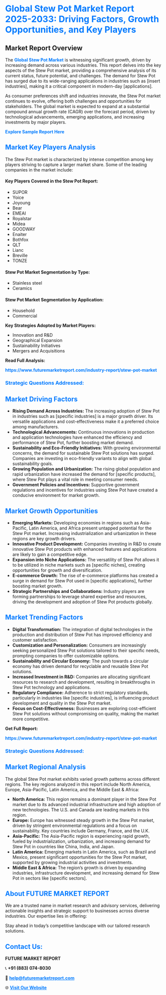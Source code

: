 <h1 style="color: #007BFF;">Global Stew Pot Market Report 2025-2033: Driving Factors, Growth Opportunities, and Key Players</h1>

<section id="overview">
<h2>Market Report Overview</h2>
<p>The <a href="https://www.futuremarketreport.com/industry-report/stew-pot-market" style="color: #007BFF; text-decoration: none;"><strong>Global Stew Pot Market</strong></a> is witnessing significant growth, driven by increasing demand across various industries. This report delves into the key aspects of the Stew Pot market, providing a comprehensive analysis of its current status, future potential, and challenges. The demand for Stew Pot has surged due to its wide-ranging applications in industries such as [insert industries], making it a critical component in modern-day [applications].</p>
<p>As consumer preferences shift and industries innovate, the Stew Pot market continues to evolve, offering both challenges and opportunities for stakeholders. The global market is expected to expand at a substantial compound annual growth rate (CAGR) over the forecast period, driven by technological advancements, emerging applications, and increasing investments by major players.</p>
</section>

<section id="overview">
<p><a href="https://www.futuremarketreport.com/request-sample/reportId=42245" style="color: #007BFF; text-decoration: none;"><strong>Explore Sample Report Here</strong></a></p>
</section>

<section id="key-players">
<h2 style="color: #007BFF;">Market Key Players Analysis</h2>
<p>The Stew Pot market is characterized by intense competition among key players striving to capture a larger market share. Some of the leading companies in the market include:</p>
<h4>Key Players Covered in the Stew Pot Report:</h4>
<ul><li>SUPOR</li><li>Yoice</li><li>Joyoung</li><li>Bear</li><li>EMEAI</li><li>Royalstar</li><li>Midea</li><li>GOODWAY</li><li>Enaiter</li><li>Bothfox</li><li>QLT</li><li>Lianc</li><li>Breville</li><li>TONZE</li></ul>
<h4>Stew Pot Market Segmentation by Type:</h4>
<ul><li>Stainless steel</li><li>Ceramics</li></ul>

<h4>Stew Pot Market Segmentation by Application:</h4>
<ul><li>Household</li><li>Commercial</li></ul>
<p><strong>Key Strategies Adopted by Market Players:</strong></p>
<ul>
<li>Innovation and R&D</li>
<li>Geographical Expansion</li>
<li>Sustainability Initiatives</li>
<li>Mergers and Acquisitions</li>
</ul>
</section>

<section>
<p><strong>Read Full Analysis: </strong></p><a href="https://www.futuremarketreport.com/industry-report/stew-pot-market" style="color: #007BFF; text-decoration: none;"><strong>https://www.futuremarketreport.com/industry-report/stew-pot-market</strong></a>
<h3 style="color: #007BFF;">Strategic Questions Addressed:</h3>
</section>

<section id="driving-factors">
<h2 style="color: #007BFF;">Market Driving Factors</h2>
<ul>
<li><strong>Rising Demand Across Industries:</strong> The increasing adoption of Stew Pot in industries such as [specific industries] is a major growth driver. Its versatile applications and cost-effectiveness make it a preferred choice among manufacturers.</li>
<li><strong>Technological Advancements:</strong> Continuous innovations in production and application technologies have enhanced the efficiency and performance of Stew Pot, further boosting market demand.</li>
<li><strong>Sustainability and Eco-Friendly Initiatives:</strong> With growing environmental concerns, the demand for sustainable Stew Pot solutions has surged. Companies are investing in eco-friendly variants to align with global sustainability goals.</li>
<li><strong>Growing Population and Urbanization:</strong> The rising global population and rapid urbanization have increased the demand for [specific products], where Stew Pot plays a vital role in meeting consumer needs.</li>
<li><strong>Government Policies and Incentives:</strong> Supportive government regulations and incentives for industries using Stew Pot have created a conducive environment for market growth.</li>
</ul>
</section>

<section id="growth-opportunities">
<h2 style="color: #007BFF;">Market Growth Opportunities</h2>
<ul>
<li><strong>Emerging Markets:</strong> Developing economies in regions such as Asia-Pacific, Latin America, and Africa present untapped potential for the Stew Pot market. Increasing industrialization and urbanization in these regions are key growth drivers.</li>
<li><strong>Innovative Product Development:</strong> Companies investing in R&D to create innovative Stew Pot products with enhanced features and applications are likely to gain a competitive edge.</li>
<li><strong>Expansion into Niche Applications:</strong> The versatility of Stew Pot allows it to be utilized in niche markets such as [specific niches], creating opportunities for growth and diversification.</li>
<li><strong>E-commerce Growth:</strong> The rise of e-commerce platforms has created a surge in demand for Stew Pot used in [specific applications], further boosting market growth.</li>
<li><strong>Strategic Partnerships and Collaborations:</strong> Industry players are forming partnerships to leverage shared expertise and resources, driving the development and adoption of Stew Pot products globally.</li>
</ul>
</section>

<section id="trending-factors">
<h2 style="color: #007BFF;">Market Trending Factors</h2>
<ul>
<li><strong>Digital Transformation:</strong> The integration of digital technologies in the production and distribution of Stew Pot has improved efficiency and customer satisfaction.</li>
<li><strong>Customization and Personalization:</strong> Consumers are increasingly seeking personalized Stew Pot solutions tailored to their specific needs, prompting companies to offer customizable options.</li>
<li><strong>Sustainability and Circular Economy:</strong> The push towards a circular economy has driven demand for recyclable and reusable Stew Pot solutions.</li>
<li><strong>Increased Investment in R&D:</strong> Companies are allocating significant resources to research and development, resulting in breakthroughs in Stew Pot technology and applications.</li>
<li><strong>Regulatory Compliance:</strong> Adherence to strict regulatory standards, particularly in industries like [specific industries], is influencing product development and quality in the Stew Pot market.</li>
<li><strong>Focus on Cost-Effectiveness:</strong> Businesses are exploring cost-efficient Stew Pot solutions without compromising on quality, making the market more competitive.</li>
</ul>
</section>

<section>
<p><strong>Get Full Report: </strong></p><a href="https://www.futuremarketreport.com/industry-report/stew-pot-market" style="color: #007BFF; text-decoration: none;"><strong>https://www.futuremarketreport.com/industry-report/stew-pot-market</strong></a>
<h3 style="color: #007BFF;">Strategic Questions Addressed:</h3>
</section>


<section id="regional-analysis">
<h2 style="color: #007BFF;">Market Regional Analysis</h2>
<p>The global Stew Pot market exhibits varied growth patterns across different regions. The key regions analyzed in this report include North America, Europe, Asia-Pacific, Latin America, and the Middle East & Africa:</p>
<ul>
<li><strong>North America:</strong> This region remains a dominant player in the Stew Pot market due to its advanced industrial infrastructure and high adoption of new technologies. The U.S. and Canada are leading markets in this region.</li>
<li><strong>Europe:</strong> Europe has witnessed steady growth in the Stew Pot market, driven by stringent environmental regulations and a focus on sustainability. Key countries include Germany, France, and the U.K.</li>
<li><strong>Asia-Pacific:</strong> The Asia-Pacific region is experiencing rapid growth, fueled by industrialization, urbanization, and increasing demand for Stew Pot in countries like China, India, and Japan.</li>
<li><strong>Latin America:</strong> Emerging markets in Latin America, such as Brazil and Mexico, present significant opportunities for the Stew Pot market, supported by growing industrial activities and investments.</li>
<li><strong>Middle East & Africa:</strong> The region’s growth is driven by expanding industries, infrastructure development, and increasing demand for Stew Pot in sectors like [specific sectors].</li>
</ul>
</section>

<footer>
<h2 style="color: #007BFF;">About FUTURE MARKET REPORT</h2>
<p>We are a trusted name in market research and advisory services, delivering actionable insights and strategic support to businesses across diverse industries. Our expertise lies in offering:</p>

<p>Stay ahead in today’s competitive landscape with our tailored research solutions.</p>

<h2 style="color: #007BFF;">Contact Us:</h2>
<p><strong>FUTURE MARKET REPORT</strong></p>
<p>📞 <strong>+91 (883) 074-8030</strong></p>
<p>📧 <strong><a href="mailto:help@futuremarketreport.com" style="color: #007BFF;">help@futuremarketreport.com</a></strong></p>
<p>🌐 <strong><a href="https://www.futuremarketreport.com/" style="color: #007BFF;">Visit Our Website</a></strong></p>
</footer>